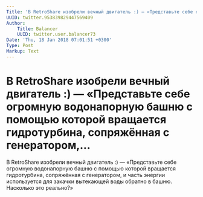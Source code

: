 ```yaml
---
Title: 'В RetroShare изобрели вечный двигатель :) — «Представьте себе огромную водонапорную башню с помощью которой вращается гидротурбина, сопряжённая с генератором,…'
UUID: twitter.953839829447569409
Author:
    Title: Balancer
    UUID: twitter.user.balancer73
Date: 'Thu, 18 Jan 2018 07:01:51 +0300'
Type: Post
Markup: Text
---
```


# В RetroShare изобрели вечный двигатель :) — «Представьте себе огромную водонапорную башню с помощью которой вращается гидротурбина, сопряжённая с генератором,…

В RetroShare изобрели вечный двигатель :) — «Представьте
себе огромную водонапорную башню с помощью которой вращается
гидротурбина, сопряжённая с генератором, и часть энергии
используется для закачки вытекающей воды обратно в башню.
Насколько это реально?»